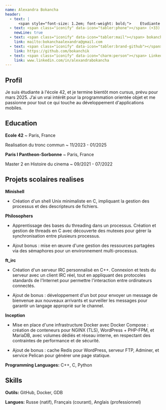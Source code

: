 ```yaml
---
name: Alexandra Bokancha
header:
  - text: |
      <span style="font-size: 1.2em; font-weight: bold;">    Etudiante a l’ecole 42, paris</span>
  - text: <span class="iconify" data-icon="tabler:phone"></span> (+33) 52-91-44-16
    newLine: true
  - text: <span class="iconify" data-icon="tabler:mail"></span> bokanchaalexandra@gmail.com
    link: mailto:bokanchaalexandra@gmail.com
  - text: <span class="iconify" data-icon="tabler:brand-github"></span> bokanchik
    link: https://github.com/bokanchik
  - text: <span class="iconify" data-icon="charm:person"></span> LinkedIn 
    link: www.linkedin.com/in/alexandrabokancha
---
```


<!-- Important: Replace all template content, especially contact details, with your own information. -->

<!-- Important: When updating your email address, remember to change both the "text" (visible text) and the "link" (underlying hyperlink) fields. -->

## Profil 

Je suis étudiante à l'école 42, et je termine bientôt mon cursus, prévu pour
mars 2025. J’ai un vrai intérêt pour la programmation orientée objet et me
passionne pour tout ce qui touche au développement d'applications
mobiles. 

## Education

**Ecole 42**
  ~ Paris, France

Realisation du tronc commun
~ 11/2023 - 01/2025

**Paris I Pantheon-Sorbonne**
  ~ Paris, France

Master 2 en Histoire du cinema
  ~ 09/2021 - 07/2022



## Projets scolaires realises

**Minishell**

- Création d'un shell Unix minimaliste en C,  impliquant la
gestion des processus et des descripteurs de fichiers.


**Philosophers**

- Apprentissage des bases du threading dans un processus. Création
et gestion de threads en C avec découverte des mutexes pour gérer la synchronisation entre plusieurs processus.

- Ajout bonus :  mise en œuvre d'une gestion des ressources partagées via des sémaphores pour un environnement multi-processus.


**ft_irc**

- Création d'un serveur IRC personnalisé en C++. Connexion et tests
du serveur avec un client IRC réel, tout en appliquant des protocoles
standards de l'Internet pour permettre l'interaction entre
ordinateurs connectés.

- Ajout de bonus : développement d'un bot pour envoyer un message de bienvenue aux nouveaux arrivants et surveiller les messages pour garantir un langage approprié sur le channel.


**Inception**

- Mise en place d'une infrastructure Docker avec Docker Compose : création de conteneurs pour NGINX (TLS), WordPress + PHP-FPM, et MariaDB, avec volumes dédiés et réseau interne, en respectant des contraintes de performance et de sécurité.

- Ajout de bonus : cache Redis pour WordPress, serveur FTP, Adminer, et service Pelican pour générer une page statique.


**Programming Languages:** <span class="iconify" 
class="iconify" data-icon="vscode-icons:file-type-cpp2"></span> C++, <span 
class="iconify" data-icon="vscode-icons:file-type-c"></span> C, <span class="iconify" data-icon="vscode-icons:file-type-python"></span> Python
## Skills


**Outils:** GitHub, Docker, GDB

**Langues:** Russe (natif), Français (courant), Anglais (professionnel)

